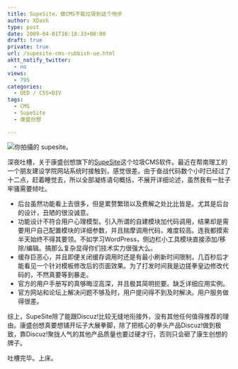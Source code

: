 ```yaml
---
title: SupeSite，做CMS不能垃圾到这个地步
author: XDash
type: post
date: 2009-04-01T16:18:33+00:00
draft: true
private: true
url: /supesite-cms-rubbish-ue.html
aktt_notify_twitter:
  - no
views:
  - 795
categories:
  - UED / CSS+DIV
tags:
  - CMS
  - SupeSite
  - 康盛创想

---
```

<p style="text-align: left;">
  <img decoding="async" src="http://farm4.static.flickr.com/3569/3404028031_e2133fc068.jpg?v=0" alt="你拍攝的 supesite。" />
</p>

<p style="text-align: left;">
  深夜吐槽，关于康盛创想旗下的<a href="http://www.comsenz.com/products/supesite" target="_blank">SupeSite</a>这个垃圾CMS软件。最近在帮南理工的一个朋友建设学院网站系统时接触到，感觉很差。由于奋战代码数个小时已经过了十二点，赶着睡觉去，所以全部凝练语句概括，不展开详细论述，虽然我有一肚子牢骚需要倾吐。
</p>

  * 后台虽然功能看上去很多，但是累赘繁琐以及费解之处比比皆是。尤其是后台的设计，丑陋的很没诚意。
  * 功能设计不符合用户心理模型。引入所谓的自建模块加代码调用，结果却是需要用户自己配置模块的详细参数，并且揣摩调用代码，难度较高。连我都摸索半天始终不得其要领。不如学习WordPress，侧边栏小工具模块直接添加/移除/编辑。搞那么复杂显得你们技术实力很强大么。
  * 缓存巨恶心，并且即便关闭缓存调用时还是有最小刷新时间限制，几百秒后才能看见一个针对模板修改后的页面效果。为了打发时间我是边搓拳皇边修改代码的，不然真要等到暴走。
  * 官方的用户手册写的真够晦涩高深，并且极其简明扼要。缺乏详细应用实例。
  * 官方网站和论坛上解决问题不够及时，用户提问得不到及时解决。用户服务做得很差。

综上，SupeSite除了能跟Discuz!比较无缝地衔接外，没有其他任何值得推荐的理由。康盛创想真要想铺开坛子大展拳脚，除了把核心的拳头产品Discuz!做到极致，靠Discuz!聚拢人气的其他产品质量也要过硬才行，否则只会砸了康生创想的牌子。

吐槽完毕。上床。